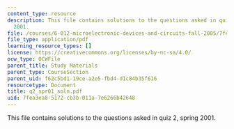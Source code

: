 ```yaml
---
content_type: resource
description: This file contains solutions to the questions asked in quiz 2, spring
  2001.
file: /courses/6-012-microelectronic-devices-and-circuits-fall-2005/7fea3ea85172cb3b011a7e6266b42648_q2_spr01_soln.pdf
file_type: application/pdf
learning_resource_types: []
license: https://creativecommons.org/licenses/by-nc-sa/4.0/
ocw_type: OCWFile
parent_title: Study Materials
parent_type: CourseSection
parent_uid: f62c5bd1-19ce-a2e5-fbd4-d1c84b35f616
resourcetype: Document
title: q2_spr01_soln.pdf
uid: 7fea3ea8-5172-cb3b-011a-7e6266b42648
---
```

This file contains solutions to the questions asked in quiz 2, spring 2001.